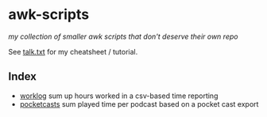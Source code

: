 # awk-scripts
*my collection of smaller awk scripts that don't deserve their own repo*

See [talk.txt](talk.txt) for my cheatsheet / tutorial.

## Index
- [worklog](worklog) sum up hours worked in a csv-based time reporting 
- [pocketcasts](pocketcasts) sum played time per podcast based on a pocket cast export
